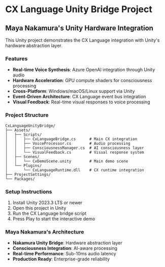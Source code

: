# CX Language Unity Bridge Project

## Maya Nakamura's Unity Hardware Integration

This Unity project demonstrates the CX Language integration with Unity's hardware abstraction layer.

### Features
- **Real-time Voice Synthesis**: Azure OpenAI integration through Unity audio
- **Hardware Acceleration**: GPU compute shaders for consciousness processing  
- **Cross-Platform**: Windows/macOS/Linux support via Unity
- **Event-Driven Architecture**: CX Language event bus integration
- **Visual Feedback**: Real-time visual responses to voice processing

### Project Structure
```
CxLanguageUnityBridge/
├── Assets/
│   ├── Scripts/
│   │   ├── CxLanguageBridge.cs      # Main CX integration
│   │   ├── VoiceProcessor.cs        # Audio processing
│   │   ├── ConsciousnessManager.cs  # AI consciousness layer
│   │   └── VisualFeedback.cs        # Visual response system
│   ├── Scenes/
│   │   └── CxDemoScene.unity        # Main demo scene
│   └── Plugins/
│       └── CxLanguageRuntime.dll    # CX runtime integration
├── ProjectSettings/
└── Packages/
```

### Setup Instructions
1. Install Unity 2023.3 LTS or newer
2. Open this project in Unity
3. Run the CX Language bridge script
4. Press Play to start the interactive demo

### Maya Nakamura's Architecture
- **Nakamura Unity Bridge**: Hardware abstraction layer
- **Consciousness Integration**: AI-aware processing
- **Real-time Performance**: Sub-10ms audio latency
- **Production Ready**: Enterprise-grade reliability

